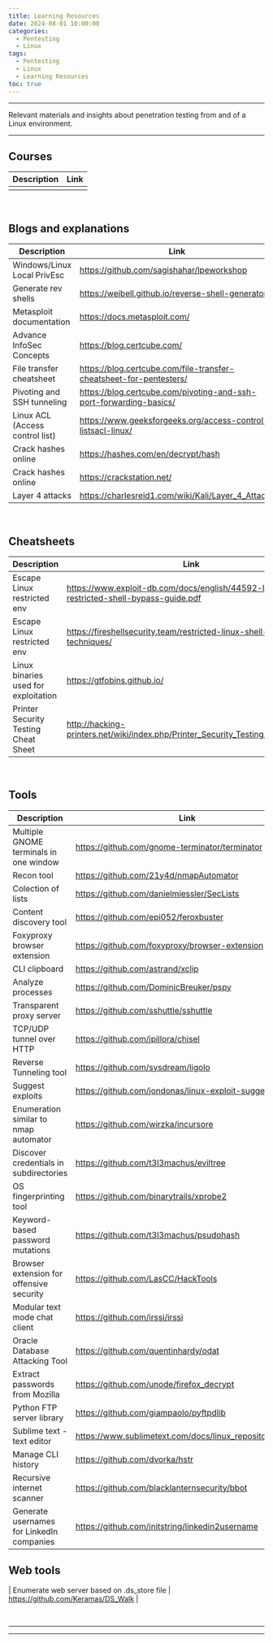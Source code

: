 ```yaml
---
title: Learning Resources
date: 2024-08-01 10:00:00
categories:
  - Pentesting
  - Linux
tags:
  - Pentesting
  - Linux
  - Learning Resources
toc: true
---
```


---
Relevant materials and insights about penetration testing from and of a Linux environment.

---
<!-- more -->

## Courses

| Description | Link |
| --- | --- |
|  |  |

<br>

## Blogs and explanations

| Description | Link |
| --- | --- |
| Windows/Linux Local PrivEsc | https://github.com/sagishahar/lpeworkshop |
| Generate rev shells | https://weibell.github.io/reverse-shell-generator/ |
| Metasploit documentation | https://docs.metasploit.com/ |
| Advance InfoSec Concepts  | https://blog.certcube.com/ |
| File transfer cheatsheet | https://blog.certcube.com/file-transfer-cheatsheet-for-pentesters/ |
| Pivoting and SSH tunneling | https://blog.certcube.com/pivoting-and-ssh-port-forwarding-basics/ |
| Linux ACL (Access control list) | https://www.geeksforgeeks.org/access-control-listsacl-linux/ |
| Crack hashes online | https://hashes.com/en/decrypt/hash |
| Crack hashes online | https://crackstation.net/ |
| Layer 4 attacks | https://charlesreid1.com/wiki/Kali/Layer_4_Attacks |

<br>

## Cheatsheets

| Description | Link |
| --- | --- |
| Escape Linux restricted env | https://www.exploit-db.com/docs/english/44592-linux-restricted-shell-bypass-guide.pdf |
| Escape Linux restricted env | https://fireshellsecurity.team/restricted-linux-shell-escaping-techniques/ |
| Linux binaries used for exploitation | https://gtfobins.github.io/ |
| Printer Security Testing Cheat Sheet | http://hacking-printers.net/wiki/index.php/Printer_Security_Testing_Cheat_Sheet |

<br>

## Tools

| Description | Link |
| --- | --- |
| Multiple GNOME terminals in one window | https://github.com/gnome-terminator/terminator |
| Recon tool | https://github.com/21y4d/nmapAutomator |
| Colection of lists | https://github.com/danielmiessler/SecLists |
| Content discovery tool | https://github.com/epi052/feroxbuster |
| Foxyproxy browser extension | https://github.com/foxyproxy/browser-extension |
| CLI clipboard | https://github.com/astrand/xclip |
| Analyze processes | https://github.com/DominicBreuker/pspy |
| Transparent proxy server | https://github.com/sshuttle/sshuttle |
| TCP/UDP tunnel over HTTP  | https://github.com/jpillora/chisel |
| Reverse Tunneling tool | https://github.com/sysdream/ligolo |
| Suggest exploits | https://github.com/jondonas/linux-exploit-suggester-2 |
| Enumeration similar to nmap automator |  https://github.com/wirzka/incursore |
| Discover credentials in subdirectories | https://github.com/t3l3machus/eviltree |
| OS fingerprinting tool | https://github.com/binarytrails/xprobe2 |
| Keyword-based password mutations | https://github.com/t3l3machus/psudohash |
| Browser extension for offensive security | https://github.com/LasCC/HackTools |
| Modular text mode chat client | https://github.com/irssi/irssi |
| Oracle Database Attacking Tool | https://github.com/quentinhardy/odat |
| Extract passwords from Mozilla | https://github.com/unode/firefox_decrypt |
| Python FTP server library | https://github.com/giampaolo/pyftpdlib |
| Sublime text - text editor | https://www.sublimetext.com/docs/linux_repositories.html |
| Manage CLI history | https://github.com/dvorka/hstr |
| Recursive internet scanner | https://github.com/blacklanternsecurity/bbot |
| Generate usernames for LinkedIn companies | https://github.com/initstring/linkedin2username | 

## Web tools

| Enumerate web server based on .ds_store file | https://github.com/Keramas/DS_Walk |


<br>

---
---